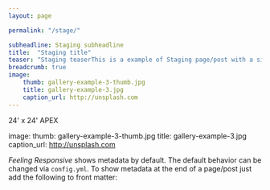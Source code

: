 ```yaml
---
layout: page

permalink: "/stage/"

subheadline: Staging subheadline
title:  "Staging title"
teaser: "Staging teaserThis is a example of Staging page/post with a sidebar on the left."
breadcrumb: true
image:
    thumb: gallery-example-3-thumb.jpg
    title: gallery-example-3.jpg
    caption_url: http://unsplash.com
---
```


24' x 24' APEX

image:
    thumb: gallery-example-3-thumb.jpg
    title: gallery-example-3.jpg
    caption_url: http://unsplash.com

*Feeling Responsive* shows metadata by default. The default behavior can be changed via `config.yml`. To show metadata at the end of a page/post just add the following to front matter: